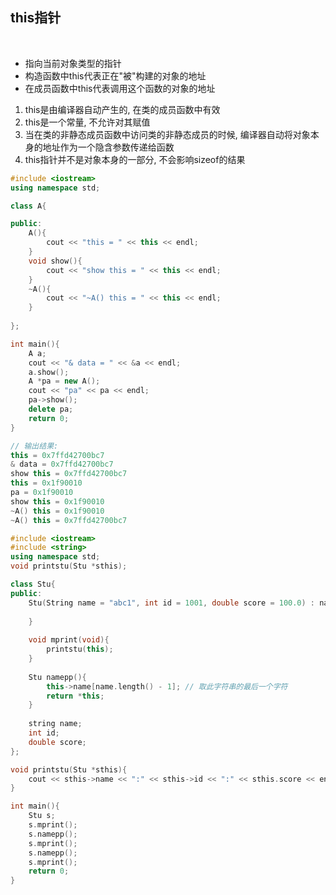 
## this指针

<br>

* 指向当前对象类型的指针
* 构造函数中this代表正在"被"构建的对象的地址
* 在成员函数中this代表调用这个函数的对象的地址
1) this是由编译器自动产生的, 在类的成员函数中有效
2) this是一个常量, 不允许对其赋值
3) 当在类的非静态成员函数中访问类的非静态成员的时候, 编译器自动将对象本身的地址作为一个隐含参数传递给函数
4) this指针并不是对象本身的一部分, 不会影响sizeof的结果

```this.cpp
#include <iostream>
using namespace std;

class A{

public:
    A(){
        cout << "this = " << this << endl;
    }
    void show(){
        cout << "show this = " << this << endl;
    }
    ~A(){
        cout << "~A() this = " << this << endl;
    }
    
};

int main(){
    A a;
    cout << "& data = " << &a << endl;
    a.show();
    A *pa = new A();
    cout << "pa" << pa << endl;
    pa->show();
    delete pa;
    return 0;
}

// 输出结果:
this = 0x7ffd42700bc7
& data = 0x7ffd42700bc7
show this = 0x7ffd42700bc7
this = 0x1f90010
pa = 0x1f90010
show this = 0x1f90010
~A() this = 0x1f90010
~A() this = 0x7ffd42700bc7
```

```usethis.cpp
#include <iostream>
#include <string>
using namespace std;
void printstu(Stu *sthis);

class Stu{
public:
    Stu(String name = "abc1", int id = 1001, double score = 100.0) : name(name), id(id), score(score){
    
    }
    
    void mprint(void){
        printstu(this);
    }
    
    Stu namepp(){
        this->name[name.length() - 1]; // 取此字符串的最后一个字符
        return *this;
    }
    
    string name;
    int id;
    double score;
};

void printstu(Stu *sthis){
    cout << sthis->name << ":" << sthis->id << ":" << sthis.score << endl;
}

int main(){
    Stu s;
    s.mprint();
    s.namepp();
    s.mprint();
    s.namepp();
    s.mprint();
    return 0;
}
```
